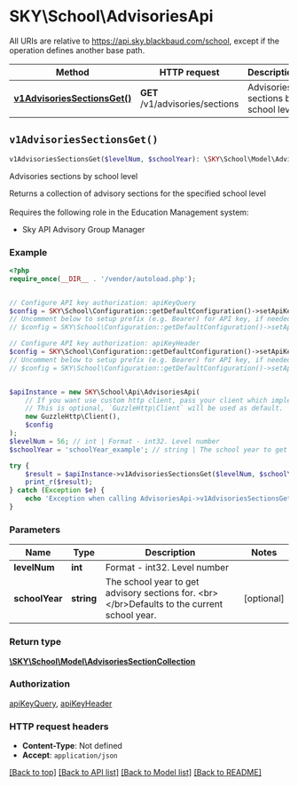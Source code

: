 # SKY\School\AdvisoriesApi

All URIs are relative to https://api.sky.blackbaud.com/school, except if the operation defines another base path.

| Method | HTTP request | Description |
| ------------- | ------------- | ------------- |
| [**v1AdvisoriesSectionsGet()**](AdvisoriesApi.md#v1AdvisoriesSectionsGet) | **GET** /v1/advisories/sections | Advisories sections by school level |


## `v1AdvisoriesSectionsGet()`

```php
v1AdvisoriesSectionsGet($levelNum, $schoolYear): \SKY\School\Model\AdvisoriesSectionCollection
```

Advisories sections by school level

Returns a collection of advisory sections for the specified school level<br></br>  Requires the following role in the Education Management system:  <ul><li>Sky API Advisory Group Manager</li></ul>

### Example

```php
<?php
require_once(__DIR__ . '/vendor/autoload.php');


// Configure API key authorization: apiKeyQuery
$config = SKY\School\Configuration::getDefaultConfiguration()->setApiKey('subscription-key', 'YOUR_API_KEY');
// Uncomment below to setup prefix (e.g. Bearer) for API key, if needed
// $config = SKY\School\Configuration::getDefaultConfiguration()->setApiKeyPrefix('subscription-key', 'Bearer');

// Configure API key authorization: apiKeyHeader
$config = SKY\School\Configuration::getDefaultConfiguration()->setApiKey('Bb-Api-Subscription-Key', 'YOUR_API_KEY');
// Uncomment below to setup prefix (e.g. Bearer) for API key, if needed
// $config = SKY\School\Configuration::getDefaultConfiguration()->setApiKeyPrefix('Bb-Api-Subscription-Key', 'Bearer');


$apiInstance = new SKY\School\Api\AdvisoriesApi(
    // If you want use custom http client, pass your client which implements `GuzzleHttp\ClientInterface`.
    // This is optional, `GuzzleHttp\Client` will be used as default.
    new GuzzleHttp\Client(),
    $config
);
$levelNum = 56; // int | Format - int32. Level number
$schoolYear = 'schoolYear_example'; // string | The school year to get advisory sections for. <br></br>Defaults to the current school year.

try {
    $result = $apiInstance->v1AdvisoriesSectionsGet($levelNum, $schoolYear);
    print_r($result);
} catch (Exception $e) {
    echo 'Exception when calling AdvisoriesApi->v1AdvisoriesSectionsGet: ', $e->getMessage(), PHP_EOL;
}
```

### Parameters

| Name | Type | Description  | Notes |
| ------------- | ------------- | ------------- | ------------- |
| **levelNum** | **int**| Format - int32. Level number | |
| **schoolYear** | **string**| The school year to get advisory sections for. &lt;br&gt;&lt;/br&gt;Defaults to the current school year. | [optional] |

### Return type

[**\SKY\School\Model\AdvisoriesSectionCollection**](../Model/AdvisoriesSectionCollection.md)

### Authorization

[apiKeyQuery](../../README.md#apiKeyQuery), [apiKeyHeader](../../README.md#apiKeyHeader)

### HTTP request headers

- **Content-Type**: Not defined
- **Accept**: `application/json`

[[Back to top]](#) [[Back to API list]](../../README.md#endpoints)
[[Back to Model list]](../../README.md#models)
[[Back to README]](../../README.md)
